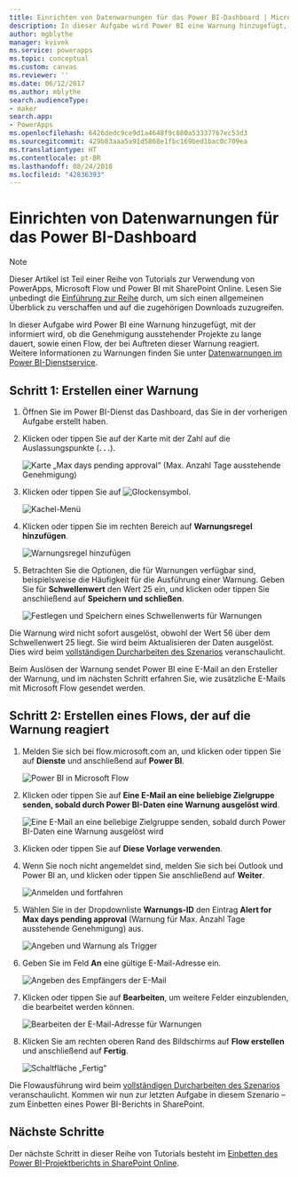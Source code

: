```yaml
---
title: Einrichten von Datenwarnungen für das Power BI-Dashboard | Microsoft-Dokumentation
description: In dieser Aufgabe wird Power BI eine Warnung hinzugefügt, die mitteilt, ob die Genehmigung ausstehender Projekte zu lange dauert, sowie ein Flow, der bei Auftreten dieser Warnung reagiert.
author: mgblythe
manager: kvivek
ms.service: powerapps
ms.topic: conceptual
ms.custom: canvas
ms.reviewer: ''
ms.date: 06/12/2017
ms.author: mblythe
search.audienceType:
- maker
search.app:
- PowerApps
ms.openlocfilehash: 6426dedc9ce9d1a4648f9c880a53337767ec53d3
ms.sourcegitcommit: 429b83aaa5a91d5868e1fbc169bed1bac0c709ea
ms.translationtype: HT
ms.contentlocale: pt-BR
ms.lasthandoff: 08/24/2018
ms.locfileid: "42836393"
---
```

# <a name="set-up-data-alerts-for-the-power-bi-dashboard"></a>Einrichten von Datenwarnungen für das Power BI-Dashboard
> [!NOTE]
> Dieser Artikel ist Teil einer Reihe von Tutorials zur Verwendung von PowerApps, Microsoft Flow und Power BI mit SharePoint Online. Lesen Sie unbedingt die [Einführung zur Reihe](sharepoint-scenario-intro.md) durch, um sich einen allgemeinen Überblick zu verschaffen und auf die zugehörigen Downloads zuzugreifen.

In dieser Aufgabe wird Power BI eine Warnung hinzugefügt, mit der informiert wird, ob die Genehmigung ausstehender Projekte zu lange dauert, sowie einen Flow, der bei Auftreten dieser Warnung reagiert. Weitere Informationen zu Warnungen finden Sie unter [Datenwarnungen im Power BI-Dienstservice](https://docs.microsoft.com/power-bi/service-set-data-alerts).

## <a name="step-1-create-an-alert"></a>Schritt 1: Erstellen einer Warnung
1. Öffnen Sie im Power BI-Dienst das Dashboard, das Sie in der vorherigen Aufgabe erstellt haben.
2. Klicken oder tippen Sie auf der Karte mit der Zahl auf die Auslassungspunkte (**. . .**).
   
    ![Karte „Max days pending approval“ (Max. Anzahl Tage ausstehende Genehmigung)](./media/sharepoint-scenario-alerts-flow/07-01-01-tile-ellipsis.png)
3. Klicken oder tippen Sie auf ![Glockensymbol](./media/sharepoint-scenario-alerts-flow/icon-bell.png).
   
    ![Kachel-Menü](./media/sharepoint-scenario-alerts-flow/07-01-02-tile-bell.png)
4. Klicken oder tippen Sie im rechten Bereich auf **Warnungsregel hinzufügen**.
   
    ![Warnungsregel hinzufügen](./media/sharepoint-scenario-alerts-flow/07-01-03-add-alert.png)
5. Betrachten Sie die Optionen, die für Warnungen verfügbar sind, beispielsweise die Häufigkeit für die Ausführung einer Warnung. Geben Sie für **Schwellenwert** den Wert 25 ein, und klicken oder tippen Sie anschließend auf **Speichern und schließen**.
   
    ![Festlegen und Speichern eines Schwellenwerts für Warnungen](./media/sharepoint-scenario-alerts-flow/07-01-04-save-alert.png)

Die Warnung wird nicht sofort ausgelöst, obwohl der Wert 56 über dem Schwellenwert 25 liegt. Sie wird beim Aktualisieren der Daten ausgelöst. Dies wird beim [vollständigen Durcharbeiten des Szenarios](sharepoint-scenario-summary.md) veranschaulicht.

Beim Auslösen der Warnung sendet Power BI eine E-Mail an den Ersteller der Warnung, und im nächsten Schritt erfahren Sie, wie zusätzliche E-Mails mit Microsoft Flow gesendet werden.

## <a name="step-2-create-a-flow-that-responds-to-the-alert"></a>Schritt 2: Erstellen eines Flows, der auf die Warnung reagiert
1. Melden Sie sich bei flow.microsoft.com an, und klicken oder tippen Sie auf **Dienste** und anschließend auf **Power BI**.
   
    ![Power BI in Microsoft Flow](./media/sharepoint-scenario-alerts-flow/07-01-05-power-bi.png)
2. Klicken oder tippen Sie auf **Eine E-Mail an eine beliebige Zielgruppe senden, sobald durch Power BI-Daten eine Warnung ausgelöst wird**.
   
    ![Eine E-Mail an eine beliebige Zielgruppe senden, sobald durch Power BI-Daten eine Warnung ausgelöst wird](./media/sharepoint-scenario-alerts-flow/07-01-06-alert-flow.png)
3. Klicken oder tippen Sie auf **Diese Vorlage verwenden**.
4. Wenn Sie noch nicht angemeldet sind, melden Sie sich bei Outlook und Power BI an, und klicken oder tippen Sie anschließend auf **Weiter**.
   
    ![Anmelden und fortfahren](./media/sharepoint-scenario-alerts-flow/07-01-08-continue.png)
5. Wählen Sie in der Dropdownliste **Warnungs-ID** den Eintrag **Alert for Max days pending approval** (Warnung für Max. Anzahl Tage ausstehende Genehmigung) aus.
   
    ![Angeben und Warnung als Trigger](./media/sharepoint-scenario-alerts-flow/07-01-09-choose-alert.png)
6. Geben Sie im Feld **An** eine gültige E-Mail-Adresse ein.
   
    ![Angeben des Empfängers der E-Mail](./media/sharepoint-scenario-alerts-flow/07-01-10-choose-email.png)
7. Klicken oder tippen Sie auf **Bearbeiten**, um weitere Felder einzublenden, die bearbeitet werden können.
   
    ![Bearbeiten der E-Mail-Adresse für Warnungen](./media/sharepoint-scenario-alerts-flow/07-01-11-email-full.png)
8. Klicken Sie am rechten oberen Rand des Bildschirms auf **Flow erstellen** und anschließend auf **Fertig**.
   
    ![Schaltfläche „Fertig“](./media/sharepoint-scenario-alerts-flow/07-01-12-done.png)

Die Flowausführung wird beim [vollständigen Durcharbeiten des Szenarios](sharepoint-scenario-summary.md) veranschaulicht. Kommen wir nun zur letzten Aufgabe in diesem Szenario – zum Einbetten eines Power BI-Berichts in SharePoint.

## <a name="next-steps"></a>Nächste Schritte
Der nächste Schritt in dieser Reihe von Tutorials besteht im [Einbetten des Power BI-Projektberichts in SharePoint Online](sharepoint-scenario-embed-report.md).

